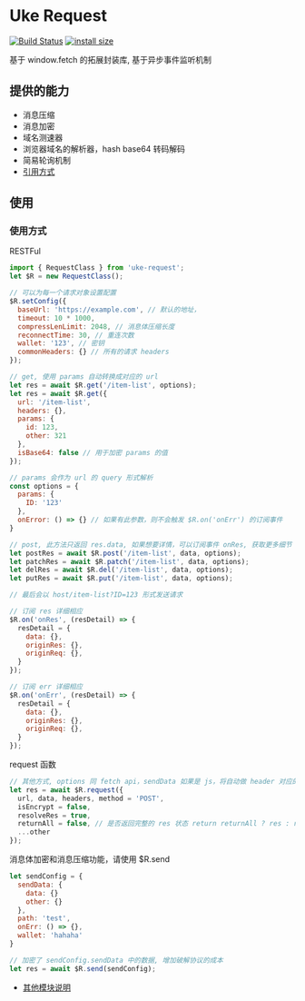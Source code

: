 # Uke Request

[![Build Status](https://travis-ci.com/SANGET/uke-request.svg?branch=master)](https://travis-ci.com/SANGET/uke-request)
[![install size](https://packagephobia.now.sh/badge?p=uke-request)](https://packagephobia.now.sh/result?p=uke-request)

基于 window.fetch 的拓展封装库, 基于异步事件监听机制

## 提供的能力

- 消息压缩
- 消息加密
- 域名测速器
- 浏览器域名的解析器，hash base64 转码解码
- 简易轮询机制
- [引用方式](./docs/import-desc.md)

## 使用

### 使用方式

RESTFul

```js
import { RequestClass } from 'uke-request';
let $R = new RequestClass();

// 可以为每一个请求对象设置配置
$R.setConfig({
  baseUrl: 'https://example.com', // 默认的地址，
  timeout: 10 * 1000,
  compressLenLimit: 2048, // 消息体压缩长度
  reconnectTime: 30, // 重连次数
  wallet: '123', // 密钥
  commonHeaders: {} // 所有的请求 headers
});

// get, 使用 params 自动转换成对应的 url
let res = await $R.get('/item-list', options);
let res = await $R.get({
  url: '/item-list',
  headers: {},
  params: {
    id: 123,
    other: 321
  },
  isBase64: false // 用于加密 params 的值
});

// params 会作为 url 的 query 形式解析
const options = {
  params: {
    ID: '123'
  },
  onError: () => {} // 如果有此参数，则不会触发 $R.on('onErr') 的订阅事件
}

// post, 此方法只返回 res.data, 如果想要详情，可以订阅事件 onRes, 获取更多细节
let postRes = await $R.post('/item-list', data, options);
let patchRes = await $R.patch('/item-list', data, options);
let delRes = await $R.del('/item-list', data, options);
let putRes = await $R.put('/item-list', data, options);

// 最后会以 host/item-list?ID=123 形式发送请求

// 订阅 res 详细相应
$R.on('onRes', (resDetail) => {
  resDetail = {
    data: {},
    originRes: {},
    originReq: {},
  }
});

// 订阅 err 详细相应
$R.on('onErr', (resDetail) => {
  resDetail = {
    data: {},
    originRes: {},
    originReq: {},
  }
});
```

request 函数

```js
// 其他方式, options 同 fetch api，sendData 如果是 js，将自动做 header 对应的转换
let res = await $R.request({
  url, data, headers, method = 'POST',
  isEncrypt = false,
  resolveRes = true,
  returnAll = false, // 是否返回完整的 res 状态 return returnAll ? res : res.data
  ...other
});
```

消息体加密和消息压缩功能，请使用 $R.send

```js
let sendConfig = {
  sendData: {
    data: {}
    other: {}
  },
  path: 'test',
  onErr: () => {},
  wallet: 'hahaha'
}

// 加密了 sendConfig.sendData 中的数据, 增加破解协议的成本
let res = await $R.send(sendConfig);
```

- [其他模块说明](./docs/other-desc.md)